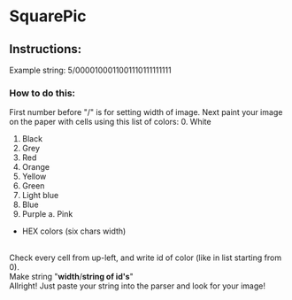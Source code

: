 # SquarePic
## Instructions:
Example string:
5/0000100011001110111111111
<br>
### How to do this:<br>
First number before "/" is for setting width of image.
Next paint your image on the paper with cells using this list of colors:
 0. White
 1. Black
 2. Grey
 3. Red
 4. Orange
 5. Yellow
 6. Green
 7. Light blue
 8. Blue
 9. Purple
 a. Pink<br>
 + HEX colors (six chars width)
</ol>
<br>
Check every cell from up-left, and write id of color (like in list starting from 0).<br>
Make string "<b>width</b>/<b>string of id's</b>"<br>
Allright! Just paste your string into the parser and look for your image!
